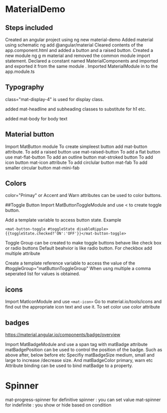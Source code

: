 # MaterialDemo
## Steps included

Created an angular project using ng new material-demo
Added material using schematic ng add @angular/material
Cleared contents of the app.component.html and added a button and a raised button. 
Created a new module ng g m material and removed the common module import statement.
Declared a constant named MaterialComponents and imported and exported it from the same module .
Imported MaterialModule in to the app.module.ts

##  Typography
class="mat-display-4" is used for display class.

added mat-headline and subheading classes to substitute for h1 etc.

added mat-body for body text

## Material button
Import MatButton module
To create simpleest button add mat-button attribute. 
To add a raised button use mat-raised-button
To add a flat button use mat-flat-button
To add an outline button mat-stroked button
To add icon button mat-icon attribute
To add circlular button mat-fab
To add smaller circular button mat-mini-fab

## Colors
color="Primay" or Accent and Warn  attributes can be used to color buttons.

##Toggle Button
Import MatButtonToggleModule and use <<mat-button-toggle> to create toggle button. 
  
Add a template variable to access button state. Example 

`
<mat-button-toggle #toggleState disableRipple>{{toggleState.checked?'ON':'OFF'}}</mat-button-toggle>
 `

Toggle Group can be created to make toggle buttons behave like check box or radio buttons
Default beahvior is like radio button. For checkbox add multiple attribute

Create a template reference variable to access the value of the #toggleGroup="matButtonToggleGroup" When usng multiple a comma seperated list for values is  obtained.

## icons
Import MatIconModule and use `<mat-icon>`
Go to material.io/tools/icons and find out the appropriate icon text and use it. To set color use color attribute

## badges
https://material.angular.io/components/badge/overview

Import MatBadgeModule and use a span tag with matBadge attribute
matBadgePosition can be used to control the position of the badge. Such as above after, below before etc
Specifiy matBadgeSize medium, small and large to increase /decrease size. And matBadgeColor primary, warn etc
Attribute binding can be used to bind matBadge to a property. 

# Spinner

mat-progress-spinner for definitive spinner  : you can set value 
mat-spinner for indefinite : you show or hide based on condition

